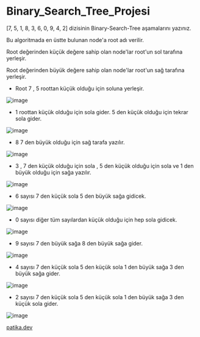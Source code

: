 # Binary_Search_Tree_Projesi

[7, 5, 1, 8, 3, 6, 0, 9, 4, 2] dizisinin Binary-Search-Tree aşamalarını yazınız.

Bu algoritmada en üstte bulunan node'a root adı verilir.

Root değerinden küçük değere sahip olan node'lar root'un sol tarafına yerleşir.

Root değerinden büyük değere sahip olan node'lar root'un sağ tarafına yerleşir.

- Root 7 , 5 roottan küçük olduğu için soluna yerleşir.

![image](https://user-images.githubusercontent.com/33830270/193819595-6c1b9f1c-1108-4063-9e42-424a711238e7.png)

- 1 roottan küçük olduğu için sola gider. 5 den küçük olduğu için tekrar sola gider.

![image](https://user-images.githubusercontent.com/33830270/193819797-d506fe2a-7678-4134-b20d-f26649bd95cf.png)

- 8 7 den büyük olduğu için sağ tarafa yazılır.

![image](https://user-images.githubusercontent.com/33830270/193820063-e739c27d-3c30-4669-ac4f-999b44cf1030.png)


- 3 , 7 den küçük olduğu için sola , 5 den küçük olduğu için sola ve 1 den büyük olduğu için sağa yazılır.

![image](https://user-images.githubusercontent.com/33830270/193820229-60647082-f092-43f2-bc75-6a88c032d8e2.png)

- 6 sayısı 7 den küçük sola 5 den büyük sağa gidicek.

![image](https://user-images.githubusercontent.com/33830270/193820536-fce6fc6d-155c-4c5d-b9a0-fe494d24345e.png)

- 0 sayısı diğer tüm sayılardan küçük olduğu için hep sola gidicek.

![image](https://user-images.githubusercontent.com/33830270/193820671-9a21df30-794a-4c3a-8e3c-c45a5ccb259c.png)

- 9 sayısı 7 den büyük sağa 8 den büyük sağa gider.

![image](https://user-images.githubusercontent.com/33830270/193820821-9d1949fe-ddc9-4196-8e0b-3e6c0db2ec29.png)

- 4 sayısı 7 den küçük sola 5 den küçük sola 1 den büyük sağa 3 den büyük sağa gider.

![image](https://user-images.githubusercontent.com/33830270/193820976-066bb830-968d-40b5-9e3c-677fae76265f.png)

- 2 sayısı 7 den küçük sola 5 den küçük sola 1 den büyük sağa 3 den küçük sola gider.

![image](https://user-images.githubusercontent.com/33830270/193821113-a8df4817-5c5f-4271-8768-db4e4702680b.png)

[patika.dev](https://www.patika.dev)
